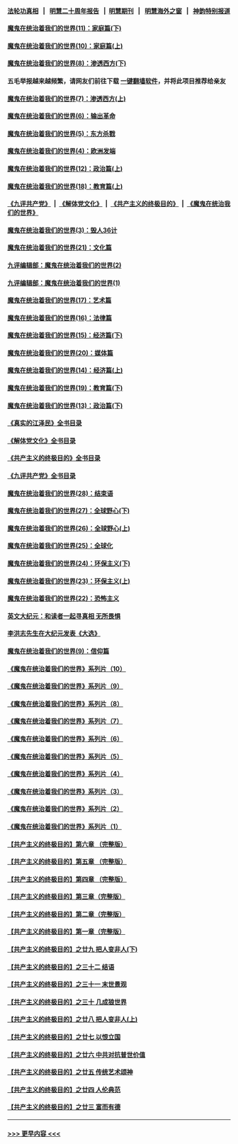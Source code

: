 #### [法轮功真相](https://github.com/gfw-breaker/truth/blob/master/README.md?t=0) &nbsp;&nbsp;|&nbsp;&nbsp; [明慧二十周年报告](https://github.com/gfw-breaker/mh-reports/blob/master/README.md?t=0) &nbsp;&nbsp;|&nbsp;&nbsp;[明慧期刊](https://github.com/gfw-breaker/mh-qikan) &nbsp;&nbsp;|&nbsp;&nbsp; [明慧海外之窗](https://github.com/gfw-breaker/mh-news/blob/master/README.md?t=0) &nbsp;&nbsp;|&nbsp;&nbsp; [神韵特别报道](https://github.com/gfw-breaker/mh-news/blob/master/shenyun.md?t=0)
#### [魔鬼在统治着我们的世界(11)：家庭篇(下)](../pages/nsc422/n10440961.md?t=11260701) 
#### [魔鬼在统治着我们的世界(10)：家庭篇(上)](../pages/nsc422/n10435448.md?t=11260701) 
#### [魔鬼在统治着我们的世界(8)：渗透西方(下)](../pages/nsc422/n10429603.md?t=11260701) 
#### 五毛举报越来越频繁，请网友们前往下载 [一键翻墙软件](https://github.com/gfw-breaker/ssr-accounts)，并将此项目推荐给亲友
#### [魔鬼在统治着我们的世界(7)：渗透西方(上)](../pages/nsc422/n10426013.md?t=11260701) 
#### [魔鬼在统治着我们的世界(6)：输出革命](../pages/nsc422/n10421536.md?t=11260701) 
#### [魔鬼在统治着我们的世界(5)：东方杀戮](../pages/nsc422/n10417707.md?t=11260701) 
#### [魔鬼在统治着我们的世界(4)：欧洲发端](../pages/nsc422/n10414890.md?t=11260701) 
#### [魔鬼在统治着我们的世界(12)：政治篇(上)](../pages/nsc422/n10444576.md?t=11260701) 
#### [魔鬼在统治着我们的世界(18)：教育篇(上)](../pages/nsc422/n10526970.md?t=11260701) 
#### [《九评共产党》](https://github.com/begood0513/9ping.md/blob/master/README.md) &nbsp;|&nbsp; [《解体党文化》](../../../../jtdwh.md/blob/master/README.md)  &nbsp;|&nbsp; [《共产主义的终极目的》](../../../../gczydzjmd.md/blob/master/README.md) &nbsp;|&nbsp; [《魔鬼在统治我们的世界》](../../../../mgztzwmdsj.md/blob/master/README.md) 
#### [魔鬼在统治着我们的世界(3)：毁人36计](../pages/nsc422/n10411583.md?t=11260701) 
#### [魔鬼在统治着我们的世界(21)：文化篇](../pages/nsc422/n10597706.md?t=11260701) 
#### [九评编辑部：魔鬼在统治着我们的世界(2)](../pages/nsc422/n10410036.md?t=11260701) 
#### [九评编辑部：魔鬼在统治着我们的世界(1)](../pages/nsc422/n10406825.md?t=11260701) 
#### [魔鬼在统治着我们的世界(17)：艺术篇](../pages/nsc422/n10499093.md?t=11260701) 
#### [魔鬼在统治着我们的世界(16)：法律篇](../pages/nsc422/n10485969.md?t=11260701) 
#### [魔鬼在统治着我们的世界(15)：经济篇(下)](../pages/nsc422/n10469975.md?t=11260701) 
#### [魔鬼在统治着我们的世界(20)：媒体篇](../pages/nsc422/n10586579.md?t=11260701) 
#### [魔鬼在统治着我们的世界(14)：经济篇(上)](../pages/nsc422/n10457370.md?t=11260701) 
#### [魔鬼在统治着我们的世界(19)：教育篇(下)](../pages/nsc422/n10564808.md?t=11260701) 
#### [魔鬼在统治着我们的世界(13)：政治篇(下)](../pages/nsc422/n10448270.md?t=11260701) 
#### [《真实的江泽民》全书目录](../pages/nsc422/n13721399.md?t=11260701) 
#### [《解体党文化》全书目录](../pages/nsc422/n13721157.md?t=11260701) 
#### [《共产主义的终极目的》全书目录](../pages/nsc422/n13721048.md?t=11260701) 
#### [《九评共产党》全书目录](../pages/nsc422/n13708085.md?t=11260701) 
#### [魔鬼在统治着我们的世界(28)：结束语](../pages/nsc422/n10936246.md?t=11260701) 
#### [魔鬼在统治着我们的世界(27)：全球野心(下)](../pages/nsc422/n10928319.md?t=11260701) 
#### [魔鬼在统治着我们的世界(26)：全球野心(上)](../pages/nsc422/n10900318.md?t=11260701) 
#### [魔鬼在统治着我们的世界(25)：全球化](../pages/nsc422/n10788205.md?t=11260701) 
#### [魔鬼在统治着我们的世界(24)：环保主义(下)](../pages/nsc422/n10695307.md?t=11260701) 
#### [魔鬼在统治着我们的世界(23)：环保主义(上)](../pages/nsc422/n10688613.md?t=11260701) 
#### [魔鬼在统治着我们的世界(22)：恐怖主义](../pages/nsc422/n10614727.md?t=11260701) 
#### [英文大纪元：和读者一起寻真相 无所畏惧](../pages/nsc422/n12542027.md?t=11260701) 
#### [李洪志先生在大纪元发表《大选》](../pages/nsc422/n12534746.md?t=11260701) 
#### [魔鬼在统治着我们的世界(9)：信仰篇](../pages/nsc422/n10432159.md?t=11260701) 
#### [《魔鬼在统治着我们的世界》系列片（10）](../pages/nsc422/n12292670.md?t=11260701) 
#### [《魔鬼在统治着我们的世界》系列片（9）](../pages/nsc422/n12290859.md?t=11260701) 
#### [《魔鬼在统治着我们的世界》系列片（8）](../pages/nsc422/n12287445.md?t=11260701) 
#### [《魔鬼在统治着我们的世界》系列片（7）](../pages/nsc422/n12283425.md?t=11260701) 
#### [《魔鬼在统治着我们的世界》系列片（6）](../pages/nsc422/n12282314.md?t=11260701) 
#### [《魔鬼在统治着我们的世界》系列片（5）](../pages/nsc422/n12281419.md?t=11260701) 
#### [《魔鬼在统治着我们的世界》系列片（4）](../pages/nsc422/n12274024.md?t=11260701) 
#### [《魔鬼在统治着我们的世界》系列片（3）](../pages/nsc422/n12271322.md?t=11260701) 
#### [《魔鬼在统治着我们的世界》系列片（2）](../pages/nsc422/n12269049.md?t=11260701) 
#### [《魔鬼在统治着我们的世界》系列片（1）](../pages/nsc422/n12267575.md?t=11260701) 
#### [【共产主义的终极目的】第六章 （完整版）](../pages/nsc422/n11428913.md?t=11260701) 
#### [【共产主义的终极目的】第五章 （完整版）](../pages/nsc422/n11428912.md?t=11260701) 
#### [【共产主义的终极目的】第四章 （完整版）](../pages/nsc422/n11428907.md?t=11260701) 
#### [【共产主义的终极目的】第三章（完整版）](../pages/nsc422/n11428848.md?t=11260701) 
#### [【共产主义的终极目的】第二章（完整版）](../pages/nsc422/n11428831.md?t=11260701) 
#### [【共产主义的终极目的】第一章（完整版）](../pages/nsc422/n11417651.md?t=11260701) 
#### [【共产主义的终极目的】之廿九 把人变非人(下)](../pages/nsc422/n11344140.md?t=11260701) 
#### [【共产主义的终极目的】之三十二 结语](../pages/nsc422/n11360535.md?t=11260701) 
#### [【共产主义的终极目的】之三十一 末世景观](../pages/nsc422/n11351129.md?t=11260701) 
#### [【共产主义的终极目的】之三十 几成狼世界](../pages/nsc422/n11348280.md?t=11260701) 
#### [【共产主义的终极目的】之廿八 把人变非人(上)](../pages/nsc422/n11340492.md?t=11260701) 
#### [【共产主义的终极目的】之廿七 以恨立国](../pages/nsc422/n11336944.md?t=11260701) 
#### [【共产主义的终极目的】之廿六 中共对抗普世价值](../pages/nsc422/n11324785.md?t=11260701) 
#### [【共产主义的终极目的】之廿五 传统艺术颂神](../pages/nsc422/n11296396.md?t=11260701) 
#### [【共产主义的终极目的】之廿四 人伦典范](../pages/nsc422/n11296397.md?t=11260701) 
#### [【共产主义的终极目的】之廿三 富而有德](../pages/nsc422/n11283598.md?t=11260701) 

----
#### [ >>> 更早内容 <<< ](../indexes/nsc422-earlier.md)
